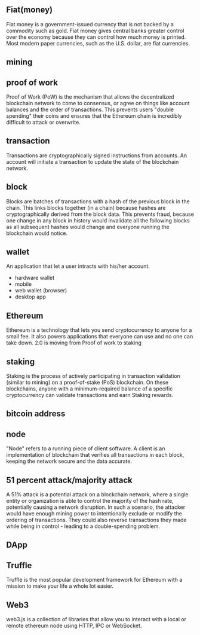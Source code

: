 ## Fiat(money)
Fiat money is a government-issued currency that is not backed by a commodity such as gold. Fiat money gives central banks greater control over the economy because they can control how much money is printed. Most modern paper currencies, such as the U.S. dollar, are fiat currencies.


## mining

## proof of work
Proof of Work (PoW) is the mechanism that allows the decentralized blockchain network to come to consensus, or agree on things like account balances and the order of transactions. This prevents users "double spending" their coins and ensures that the Ethereum chain is incredibly difficult to attack or overwrite.



## transaction
Transactions are cryptographically signed instructions from accounts. An account will initiate a transaction to update the state of the blockchain network.

## block
Blocks are batches of transactions with a hash of the previous block in the chain. This links blocks together (in a chain) because hashes are cryptographically derived from the block data. This prevents fraud, because one change in any block in history would invalidate all the following blocks as all subsequent hashes would change and everyone running the blockchain would notice.

## wallet
An application that let a user intracts with his/her account.  
- hardware wallet 
- mobile 
- web wallet (browser)
- desktop app

## Ethereum
Ethereum is a technology that lets you send cryptocurrency to anyone for a small fee. It also powers applications that everyone can use and no one can take down.
2.0 is moving from Proof of work to staking

## staking
Staking is the process of actively participating in transaction validation (similar to mining) on a proof-of-stake (PoS) blockchain. On these blockchains, anyone with a minimum-required balance of a specific cryptocurrency can validate transactions and earn Staking rewards.

## bitcoin address

## node
"Node" refers to a running piece of client software. A client is an implementation of blockchain that verifies all transactions in each block, keeping the network secure and the data accurate.

## 51 percent attack/majority attack
A 51% attack is a potential attack on a blockchain network, where a single entity or organization is able to control the majority of the hash rate, potentially causing a network disruption. In such a scenario, the attacker would have enough mining power to intentionally exclude or modify the ordering of transactions. They could also reverse transactions they made while being in control - leading to a double-spending problem.

## DApp

## Truffle
Truffle is the most popular development framework for Ethereum with a mission to make your life a whole lot easier.  

## Web3
web3.js is a collection of libraries that allow you to interact with a local or remote ethereum node using HTTP, IPC or WebSocket.

